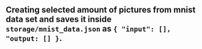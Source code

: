 ## Creating selected amount of pictures from mnist data set and saves it inside `storage/mnist_data.json` as `{ "input": [], "output: [] }`.